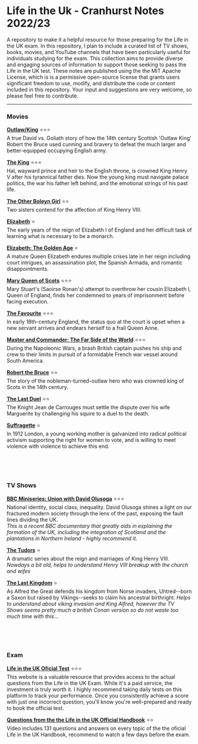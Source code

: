 # Life in the Uk - Cranhurst Notes 2022/23
A repository to make it a helpful resource for those preparing for the Life in the UK exam. In this repository, I plan to include a curated list of TV shows, books, movies, and YouTube channels that have been particularly useful for individuals studying for the exam. 
This collection aims to provide diverse and engaging sources of information to support those seeking to pass the Life in the UK test. These notes are published using the the MIT Apache License, which is is a permissive open-source license that grants users significant freedom to use, modify, and distribute the code or content included in this repository.  Your input and suggestions are very welcome, so please feel free to contribute.

---


### Movies
**[Outlaw/King](https://www.imdb.com/title/tt6679794/?ref_=ttls_li_tt)** ⭐⭐⭐ <br> 
A true David vs. Goliath story of how the 14th century Scottish 'Outlaw King' Robert the Bruce used cunning and bravery to defeat the much larger and better-equipped occupying English army.

**[The King](https://www.imdb.com/title/tt7984766/?ref_=ttls_li_tt)** ⭐⭐⭐ <br> 
Hal, wayward prince and heir to the English throne, is crowned King Henry V after his tyrannical father dies. Now the young king must navigate palace politics, the war his father left behind, and the emotional strings of his past life.

**[The Other Boleyn Girl](https://www.imdb.com/title/tt0467200/?ref_=ttls_li_tt)**  ⭐⭐  <br> 
Two sisters contend for the affection of King Henry VIII.

**[Elizabeth](https://www.imdb.com/title/tt0127536/?ref_=ttls_li_tt)** ⭐ <br> 
The early years of the reign of Elizabeth I of England and her difficult task of learning what is necessary to be a monarch.

**[Elizabeth: The Golden Age](https://www.imdb.com/title/tt0414055/?ref_=ttls_li_tt)** ⭐ <br> 
A mature Queen Elizabeth endures multiple crises late in her reign including court intrigues, an assassination plot, the Spanish Armada, and romantic disappointments.

**[Mary Queen of Scots](https://www.imdb.com/title/tt2328900/?ref_=ttls_li_tt)** ⭐⭐⭐ <br> 
Mary Stuart's (Saoirse Ronan's) attempt to overthrow her cousin Elizabeth I, Queen of England, finds her condemned to years of imprisonment before facing execution.

**[The Favourite](https://www.imdb.com/title/tt5083738/?ref_=ttls_li_tt)** ⭐⭐⭐ <br> 
In early 18th-century England, the status quo at the court is upset when a new servant arrives and endears herself to a frail Queen Anne.

**[Master and Commander: The Far Side of the World](https://www.imdb.com/title/tt0311113/?ref_=ttls_li_tt)** ⭐⭐⭐ <br> 
During the Napoleonic Wars, a brash British captain pushes his ship and crew to their limits in pursuit of a formidable French war vessel around South America.

**[Robert the Bruce](https://www.imdb.com/title/tt8000908/?ref_=ttls_li_tt)** ⭐⭐ <br> 
The story of the nobleman-turned-outlaw hero who was crowned king of Scots in the 14th century.

**[The Last Duel](https://www.imdb.com/title/tt4244994/)** ⭐⭐ <br> 
The Knight Jean de Carrouges must settle the dispute over his wife Marguerite by challenging his squire to a duel to the death.

**[Suffragette](https://www.imdb.com/title/tt3077214/)** ⭐ <br> 
In 1912 London, a young working mother is galvanized into radical political activism supporting the right for women to vote, and is willing to meet violence with violence to achieve this end.

<br><br><br>

### TV Shows
**[BBC Miniseries: Union with David Olusoga](https://www.bbc.co.uk/iplayer/episodes/p0gd25kn/union-with-david-olusoga)** ⭐⭐⭐ <br>
National identity, social class, inequality. David Olusoga shines a light on our fractured modern society through the lens of the past, exposing the fault lines dividing the UK. <br>
 *This is a recent BBC documentary that greatly aids in explaining the formation of the UK, including the integration of Scotland and the plantations in Northern Ireland - highly recommend it.*

**[The Tudors](https://www.imdb.com/title/tt0758790/)** ⭐ <br> 
A dramatic series about the reign and marriages of King Henry VIII. <br>
*Nowdays a bit old, helps to understand Henry VIII breakup with the church and wifes*


**[The Last Kingdom](https://www.imdb.com/title/tt4179452/)** ⭐ <br> 
As Alfred the Great defends his kingdom from Norse invaders, Uhtred--born a Saxon but raised by Vikings--seeks to claim his ancestral birthright.
*Helps to understand about viking invasion and King Alfred, however the TV Shows seems pretty much a british Conan version so do not waste too much time with this...*

<br><br><br>

### Exam
**[Life in the UK Oficial Test](https://www.officiallifeintheuk.co.uk/lz/myaccount/login)** ⭐⭐⭐ <br>
This website is a valuable resource that provides access to the actual questions from the Life in the UK Exam. While it's a paid service, the investment is truly worth it. I highly recommend taking daily tests on this platform to track your performance. Once you consistently achieve a score with just one incorrect question, you'll know you're well-prepared and ready to book the official test.

**[Questions from the the Life in the UK Official Handbook](https://www.youtube.com/watch?v=XXUBcTZWIzs&t=2s)** ⭐⭐ <br>
Video includes 131 questions and answers on every topic of the the oficial Life in the UK Handbook, recommend to watch a few days before the exam.


